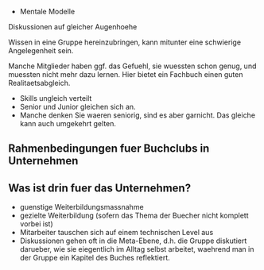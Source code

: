  - Mentale Modelle
 
Diskussionen auf gleicher Augenhoehe

Wissen in eine Gruppe hereinzubringen, kann mitunter eine schwierige Angelegenheit sein.

Manche Mitglieder haben ggf. das Gefuehl, sie wuessten schon genug, und muessten nicht mehr dazu lernen. Hier bietet ein Fachbuch einen guten Realitaetsabgleich.

 - Skills ungleich verteilt
 - Senior und Junior gleichen sich an.
 - Manche denken Sie waeren seniorig, sind es aber garnicht. Das gleiche kann auch umgekehrt gelten. 
 
## Rahmenbedingungen fuer Buchclubs in Unternehmen

## Was ist drin fuer das Unternehmen?

 - guenstige Weiterbildungsmassnahme
 - gezielte Weiterbildung (sofern das Thema der Buecher nicht komplett vorbei ist)
 - Mitarbeiter tauschen sich auf einem technischen Level aus
 - Diskussionen gehen oft in die Meta-Ebene, d.h. die Gruppe diskutiert darueber, wie sie eiegentlich im Alltag selbst arbeitet, waehrend man in der Gruppe ein Kapitel des Buches reflektiert.